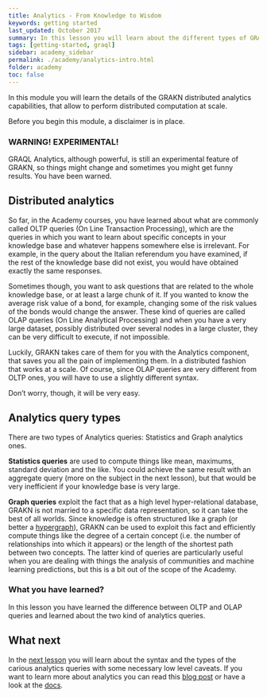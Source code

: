 ```yaml
---
title: Analytics - From Knowledge to Wisdom
keywords: getting started
last_updated: October 2017
summary: In this lesson you will learn about the different types of GRAQL Analytics query and when to use them
tags: [getting-started, graql]
sidebar: academy_sidebar
permalink: ./academy/analytics-intro.html
folder: academy
toc: false
---
```


In this module you will learn the details of the GRAKN distributed analytics capabilities, that allow to perform distributed computation at scale.

Before you begin this module, a disclaimer is in place.

### WARNING! EXPERIMENTAL!
GRAQL Analytics, although powerful, is still an experimental feature of GRAKN, so things might change and sometimes you might get funny results. You have been warned.

## Distributed analytics
So far, in the Academy courses, you have learned about what are commonly called OLTP queries (On Line Transaction Processing), which are the queries in which you want to learn about specific concepts in your knowledge base and whatever happens somewhere else is irrelevant. For example, in the query about the Italian referendum you have examined, if the rest of the knowledge base did not exist, you would have obtained exactly the same responses.

Sometimes though, you want to ask questions that are related to the whole knowledge base, or at least a large chunk of it. If you wanted to know the average risk value of a bond, for example, changing some of the risk values of the bonds would change the answer. These kind of queries are called OLAP queries (On Line Analytical Processing) and when you have a very large dataset, possibly distributed over several nodes in a large cluster, they can be very difficult to execute, if not impossible.

Luckily, GRAKN takes care of them for you with the Analytics component, that saves you all the pain of implementing them. In a distributed fashion that works at a scale.
Of course, since OLAP queries are very different from OLTP ones, you will have to use a slightly different syntax.

Don’t worry, though, it will be very easy.

## Analytics query types
There are two types of Analytics queries: Statistics and Graph analytics ones.

**Statistics queries** are used to compute things like mean, maximums, standard deviation and the like. You could achieve the same result with an aggregate query (more on the subject in the next lesson), but that would be very inefficient if your knowledge base is very large.

**Graph queries** exploit the fact that as a high level hyper-relational database, GRAKN is not married to a specific data representation, so it can take the best of all worlds. Since knowledge is often structured like a graph (or better a [hypergraph](https://en.wikipedia.org/wiki/Hypergraph)), GRAKN can be used to exploit this fact and efficiently compute things like the degree of a certain concept (i.e. the number of relationships into which it appears) or the length of the shortest path between two concepts.
The latter kind of queries are particularly useful when you are dealing with things the analysis of communities and machine learning predictions, but this is a bit out of the scope of the Academy.

### What you have learned?
In this lesson you have learned the difference between OLTP and OLAP queries and learned about the two kind of analytics queries.

## What next
In the [next lesson](/academy/statistics-queries.html) you will learn about the syntax and the types of the carious analytics queries with some necessary low level caveats. If you want to learn more about analytics you can read this [blog post](https://blog.grakn.ai/distributed-big-data-analytics-with-graql-fc71500822d1) or have a look at the [docs](/index.html).
